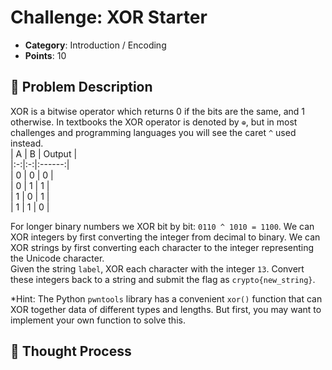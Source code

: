 # Challenge: XOR Starter 

- **Category**: Introduction / Encoding
- **Points**: 10  

## 📖 Problem Description   

XOR is a bitwise operator which returns 0 if the bits are the same, and 1 otherwise. In textbooks the XOR operator is denoted by `⊕`, but in most challenges and programming languages you will see the caret `^` used instead.  
| A | B | Output |  
|:-:|:-:|:------:|  
| 0 | 0 | 0 |  
| 0 | 1 | 1 |  
| 1 | 0 | 1 |  
| 1 | 1 | 0 |  
  

For longer binary numbers we XOR bit by bit: `0110 ^ 1010 = 1100`. We can XOR integers by first converting the integer from decimal to binary. We can XOR strings by first converting each character to the integer representing the Unicode character.  
Given the string `label`, XOR each character with the integer `13`. Convert these integers back to a string and submit the flag as `crypto{new_string}`.

 *Hint: The Python `pwntools` library has a convenient `xor()` function that can XOR together data of different types and lengths. But first, you may want to implement your own function to solve this.

## 🤔 Thought Process  


